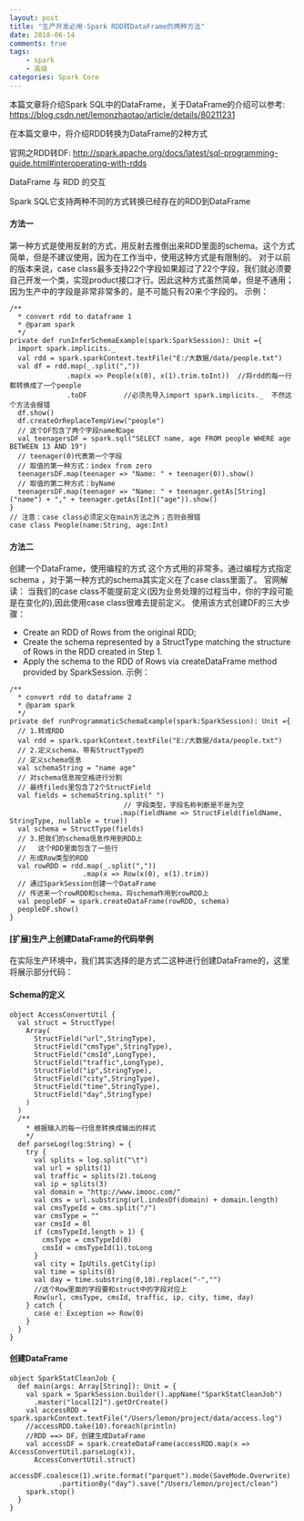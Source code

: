 ```yaml
---
layout: post
title: "生产开发必用-Spark RDD转DataFrame的两种方法"
date: 2018-06-14
comments: true
tags: 
	- spark
	- 高级
categories: Spark Core
---
```



本篇文章将介绍Spark SQL中的DataFrame，关于DataFrame的介绍可以参考:
https://blog.csdn.net/lemonzhaotao/article/details/80211231

在本篇文章中，将介绍RDD转换为DataFrame的2种方式

官网之RDD转DF: 
http://spark.apache.org/docs/latest/sql-programming-guide.html#interoperating-with-rdds
<!--more--> 
DataFrame 与 RDD 的交互

Spark SQL它支持两种不同的方式转换已经存在的RDD到DataFrame

#### 方法一
第一种方式是使用反射的方式，用反射去推倒出来RDD里面的schema。这个方式简单，但是不建议使用，因为在工作当中，使用这种方式是有限制的。 
对于以前的版本来说，case class最多支持22个字段如果超过了22个字段，我们就必须要自己开发一个类，实现product接口才行。因此这种方式虽然简单，但是不通用；因为生产中的字段是非常非常多的，是不可能只有20来个字段的。 
示例：
```
/**
  * convert rdd to dataframe 1
  * @param spark
  */
private def runInferSchemaExample(spark:SparkSession): Unit ={
  import spark.implicits._
  val rdd = spark.sparkContext.textFile("E:/大数据/data/people.txt")
  val df = rdd.map(_.split(","))
              .map(x => People(x(0), x(1).trim.toInt))  //将rdd的每一行都转换成了一个people
              .toDF         //必须先导入import spark.implicits._  不然这个方法会报错
  df.show()
  df.createOrReplaceTempView("people")
  // 这个DF包含了两个字段name和age
  val teenagersDF = spark.sql("SELECT name, age FROM people WHERE age BETWEEN 13 AND 19")
  // teenager(0)代表第一个字段
  // 取值的第一种方式：index from zero
  teenagersDF.map(teenager => "Name: " + teenager(0)).show()
  // 取值的第二种方式：byName
  teenagersDF.map(teenager => "Name: " + teenager.getAs[String]("name") + "," + teenager.getAs[Int]("age")).show()
}
// 注意：case class必须定义在main方法之外；否则会报错
case class People(name:String, age:Int)
```
#### 方法二

创建一个DataFrame，使用编程的方式 这个方式用的非常多。通过编程方式指定schema ，对于第一种方式的schema其实定义在了case class里面了。 
官网解读： 
当我们的case class不能提前定义(因为业务处理的过程当中，你的字段可能是在变化的),因此使用case class很难去提前定义。 
使用该方式创建DF的三大步骤：
- Create an RDD of Rows from the original RDD;
- Create the schema represented by a StructType matching the structure of Rows in the RDD created in Step 1.
- Apply the schema to the RDD of Rows via createDataFrame method provided by SparkSession.
示例：
```
/**
  * convert rdd to dataframe 2
  * @param spark
  */
private def runProgrammaticSchemaExample(spark:SparkSession): Unit ={
  // 1.转成RDD
  val rdd = spark.sparkContext.textFile("E:/大数据/data/people.txt")
  // 2.定义schema，带有StructType的
  // 定义schema信息
  val schemaString = "name age"
  // 对schema信息按空格进行分割
  // 最终fileds里包含了2个StructField
  val fields = schemaString.split(" ")
                            // 字段类型，字段名称判断是不是为空
                           .map(fieldName => StructField(fieldName, StringType, nullable = true))
  val schema = StructType(fields)
  // 3.把我们的schema信息作用到RDD上
  //   这个RDD里面包含了一些行
  // 形成Row类型的RDD
  val rowRDD = rdd.map(_.split(","))
                  .map(x => Row(x(0), x(1).trim))
  // 通过SparkSession创建一个DataFrame
  // 传进来一个rowRDD和schema，将schema作用到rowRDD上
  val peopleDF = spark.createDataFrame(rowRDD, schema)
  peopleDF.show()
}
```
#### [扩展]生产上创建DataFrame的代码举例

在实际生产环境中，我们其实选择的是方式二这种进行创建DataFrame的，这里将展示部分代码：
#### Schema的定义
```
object AccessConvertUtil {
  val struct = StructType(
    Array(
      StructField("url",StringType),
      StructField("cmsType",StringType),
      StructField("cmsId",LongType),
      StructField("traffic",LongType),
      StructField("ip",StringType),
      StructField("city",StringType),
      StructField("time",StringType),
      StructField("day",StringType)
    )
  )
  /**
    * 根据输入的每一行信息转换成输出的样式
    */
  def parseLog(log:String) = {
    try {
      val splits = log.split("\t")
      val url = splits(1)
      val traffic = splits(2).toLong
      val ip = splits(3)
      val domain = "http://www.imooc.com/"
      val cms = url.substring(url.indexOf(domain) + domain.length)
      val cmsTypeId = cms.split("/")
      var cmsType = ""
      var cmsId = 0l
      if (cmsTypeId.length > 1) {
        cmsType = cmsTypeId(0)
        cmsId = cmsTypeId(1).toLong
      }
      val city = IpUtils.getCity(ip)
      val time = splits(0)
      val day = time.substring(0,10).replace("-","")
      //这个Row里面的字段要和struct中的字段对应上
      Row(url, cmsType, cmsId, traffic, ip, city, time, day)
    } catch {
      case e: Exception => Row(0)
    }
  }
}
```
#### 创建DataFrame
```
object SparkStatCleanJob {
  def main(args: Array[String]): Unit = {
    val spark = SparkSession.builder().appName("SparkStatCleanJob")
      .master("local[2]").getOrCreate()
    val accessRDD = spark.sparkContext.textFile("/Users/lemon/project/data/access.log")
    //accessRDD.take(10).foreach(println)
    //RDD ==> DF，创建生成DataFrame
    val accessDF = spark.createDataFrame(accessRDD.map(x => AccessConvertUtil.parseLog(x)),
      AccessConvertUtil.struct)
    accessDF.coalesce(1).write.format("parquet").mode(SaveMode.Overwrite)
            .partitionBy("day").save("/Users/lemon/project/clean")
    spark.stop()
  }
}
```